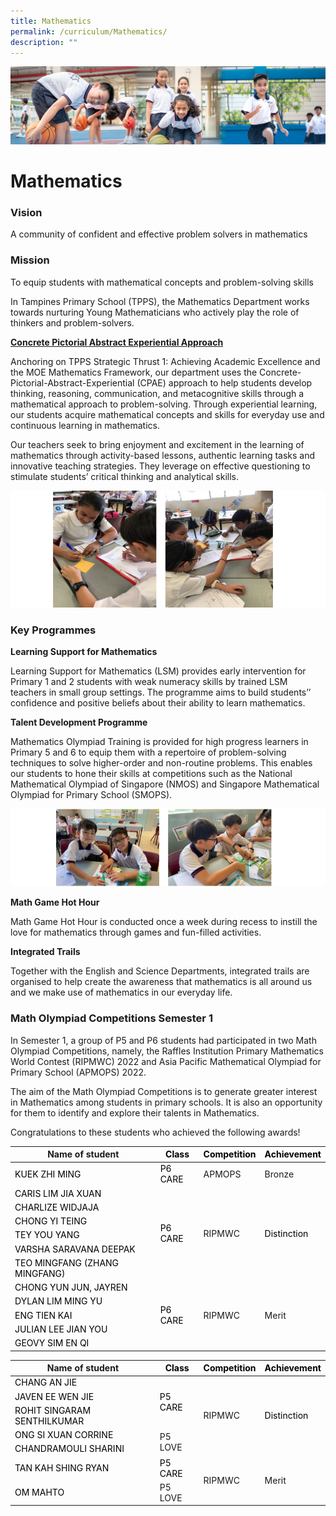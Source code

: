 ```yaml
---
title: Mathematics
permalink: /curriculum/Mathematics/
description: ""
---
```

![](/images/Our%20Learning%20Experiences.jpg)

Mathematics
===========

### **Vision**

A community of confident and effective problem solvers in mathematics  
  

### **Mission**

To equip students with mathematical concepts and problem-solving skills  
  

In Tampines Primary School (TPPS), the Mathematics Department works towards nurturing Young Mathematicians who actively play the role of thinkers and problem-solvers.

  

<u><b>Concrete Pictorial Abstract Experiential Approach</b></u>

  

Anchoring on TPPS Strategic Thrust 1: Achieving Academic Excellence and the MOE Mathematics Framework, our department uses the Concrete-Pictorial-Abstract-Experiential (CPAE) approach to help students develop thinking, reasoning, communication, and metacognitive skills through a mathematical approach to problem-solving. Through experiential learning, our students acquire mathematical concepts and skills for everyday use and continuous learning in mathematics.

  

Our teachers seek to bring enjoyment and excitement in the learning of mathematics through activity-based lessons, authentic learning tasks and innovative teaching strategies. They leverage on effective questioning to stimulate students’ critical thinking and analytical skills.

![](/images/Math.png)

### **Key Programmes**

<b>Learning Support for Mathematics</b>

Learning Support for Mathematics (LSM) provides early intervention for Primary 1 and 2 students with weak numeracy skills by trained LSM teachers in small group settings. The programme aims to build students’’ confidence and positive beliefs about their ability to learn mathematics.

  

<b>Talent Development Programme</b>

Mathematics Olympiad Training is provided for high progress learners in Primary 5 and 6 to equip them with a repertoire of problem-solving techniques to solve higher-order and non-routine problems. This enables our students to hone their skills at competitions such as the National Mathematical Olympiad of Singapore (NMOS) and Singapore Mathematical Olympiad for Primary School (SMOPS).

![](/images/Math1.png)

<b>Math Game Hot Hour</b>

Math Game Hot Hour is conducted once a week during recess to instill the love for mathematics through games and fun-filled activities.

  

<b>Integrated Trails</b>

Together with the English and Science Departments, integrated trails are organised to help create the awareness that mathematics is all around us and we make use of mathematics in our everyday life.

### **Math Olympiad Competitions Semester 1**

In Semester 1, a group of P5 and P6 students had participated in two Math Olympiad Competitions, namely, the Raffles Institution Primary Mathematics World Contest (RIPMWC) 2022 and Asia Pacific Mathematical Olympiad for Primary School (APMOPS) 2022.

The aim of the Math Olympiad Competitions is to generate greater interest in Mathematics among students in primary schools. It is also an opportunity for them to identify and explore their talents in Mathematics.

Congratulations to these students who achieved the following awards!


<table class="tg">
<thead>
  <tr>
    <th class="tg-bmem">Name of student</th>
    <th class="tg-bmem"><span style="color:black">Class</span></th>
    <th class="tg-bmem"><span style="color:black">Competition</span></th>
    <th class="tg-bmem"><span style="color:black">Achievement</span></th>
  </tr>
</thead>
<tbody>
  <tr>
    <td class="tg-kk00"><span style="color:black">KUEK ZHI MING</span></td>
    <td class="tg-kk00"><span style="color:black">P6 CARE</span></td>
    <td class="tg-kk00">APMOPS </td>
    <td class="tg-kk00">Bronze</td>
  </tr>
  <tr>
    <td class="tg-kk00"><span style="color:black">CARIS LIM JIA XUAN</span></td>
    <td class="tg-kk00" rowspan="6"><span style="color:black">P6 CARE</span></td>
    <td class="tg-kk00" rowspan="6">RIPMWC</td>
    <td class="tg-kk00" rowspan="6"><span style="color:black">Distinction</span></td>
  </tr>
  <tr>
    <td class="tg-kk00"><span style="color:black">CHARLIZE WIDJAJA</span></td>
  </tr>
  <tr>
    <td class="tg-kk00"><span style="color:black">CHONG YI TEING</span></td>
  </tr>
  <tr>
    <td class="tg-kk00"><span style="color:black">TEY YOU YANG</span></td>
  </tr>
  <tr>
    <td class="tg-kk00"><span style="color:black">VARSHA SARAVANA DEEPAK</span></td>
  </tr>
  <tr>
    <td class="tg-kk00"><span style="color:black">TEO MINGFANG (ZHANG MINGFANG)</span></td>
  </tr>
  <tr>
    <td class="tg-kk00"><span style="color:black">CHONG YUN JUN, JAYREN</span></td>
    <td class="tg-kk00" rowspan="5"><span style="color:black">P6 CARE</span></td>
    <td class="tg-kk00" rowspan="5">RIPMWC</td>
    <td class="tg-kk00" rowspan="5">Merit</td>
  </tr>
  <tr>
    <td class="tg-kk00"><span style="color:black">DYLAN LIM MING YU</span></td>
  </tr>
  <tr>
    <td class="tg-kk00"><span style="color:black">ENG TIEN KAI</span></td>
  </tr>
  <tr>
    <td class="tg-kk00"><span style="color:black">JULIAN LEE JIAN YOU</span></td>
  </tr>
  <tr>
    <td class="tg-kk00"><span style="color:black">GEOVY SIM EN QI</span></td>
  </tr>
</tbody>
</table>


<table class="tg">
<thead>
  <tr>
    <th class="tg-bmem">Name of student</th>
    <th class="tg-bmem"><span style="color:black">Class</span></th>
    <th class="tg-bmem"><span style="color:black">Competition</span></th>
    <th class="tg-bmem"><span style="color:black">Achievement</span></th>
  </tr>
</thead>
<tbody>
  <tr>
    <td class="tg-kk00"><span style="color:black">CHANG AN JIE</span></td>
    <td class="tg-kk00" rowspan="3"><span style="color:black">P5 CARE</span></td>
    <td class="tg-kk00" rowspan="5">RIPMWC</td>
    <td class="tg-kk00" rowspan="5"><span style="color:black">Distinction</span></td>
  </tr>
  <tr>
    <td class="tg-kk00"><span style="color:black">JAVEN EE WEN JIE</span></td>
  </tr>
  <tr>
    <td class="tg-kk00"><span style="color:black">ROHIT SINGARAM SENTHILKUMAR</span></td>
  </tr>
  <tr>
    <td class="tg-kk00"><span style="color:black">ONG SI XUAN CORRINE</span></td>
    <td class="tg-kk00" rowspan="2">P5 LOVE</td>
  </tr>
  <tr>
    <td class="tg-kk00"><span style="color:black">CHANDRAMOULI SHARINI</span></td>
  </tr>
  <tr>
    <td class="tg-kk00"><span style="color:black">TAN KAH SHING RYAN</span></td>
    <td class="tg-kk00"><span style="color:black">P5 CARE</span></td>
    <td class="tg-kk00" rowspan="2">RIPMWC</td>
    <td class="tg-kk00" rowspan="2">Merit</td>
  </tr>
  <tr>
    <td class="tg-kk00"><span style="color:black">OM MAHTO</span></td>
    <td class="tg-kk00">P5 LOVE</td>
  </tr>
</tbody>
</table>
